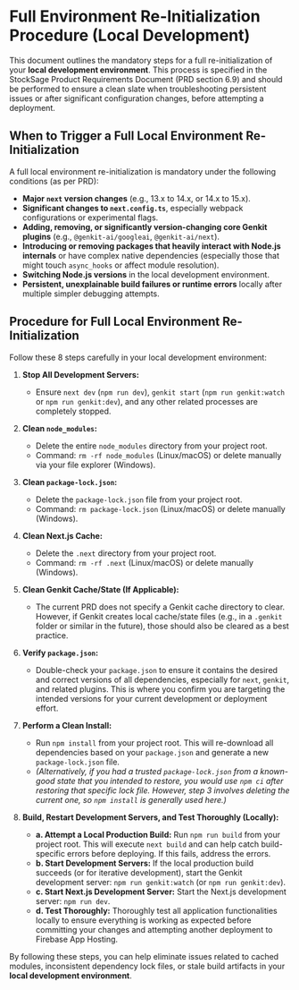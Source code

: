 # Full Environment Re-Initialization Procedure (Local Development)

This document outlines the mandatory steps for a full re-initialization of your **local development environment**. This process is specified in the StockSage Product Requirements Document (PRD section 6.9) and should be performed to ensure a clean slate when troubleshooting persistent issues or after significant configuration changes, before attempting a deployment.

## When to Trigger a Full Local Environment Re-Initialization

A full local environment re-initialization is mandatory under the following conditions (as per PRD):

*   **Major `next` version changes** (e.g., 13.x to 14.x, or 14.x to 15.x).
*   **Significant changes to `next.config.ts`**, especially webpack configurations or experimental flags.
*   **Adding, removing, or significantly version-changing core Genkit plugins** (e.g., `@genkit-ai/googleai`, `@genkit-ai/next`).
*   **Introducing or removing packages that heavily interact with Node.js internals** or have complex native dependencies (especially those that might touch `async_hooks` or affect module resolution).
*   **Switching Node.js versions** in the local development environment.
*   **Persistent, unexplainable build failures or runtime errors** locally after multiple simpler debugging attempts.

## Procedure for Full Local Environment Re-Initialization

Follow these 8 steps carefully in your local development environment:

1.  **Stop All Development Servers:**
    *   Ensure `next dev` (`npm run dev`), `genkit start` (`npm run genkit:watch` or `npm run genkit:dev`), and any other related processes are completely stopped.

2.  **Clean `node_modules`:**
    *   Delete the entire `node_modules` directory from your project root.
    *   Command: `rm -rf node_modules` (Linux/macOS) or delete manually via your file explorer (Windows).

3.  **Clean `package-lock.json`:**
    *   Delete the `package-lock.json` file from your project root.
    *   Command: `rm package-lock.json` (Linux/macOS) or delete manually (Windows).

4.  **Clean Next.js Cache:**
    *   Delete the `.next` directory from your project root.
    *   Command: `rm -rf .next` (Linux/macOS) or delete manually (Windows).

5.  **Clean Genkit Cache/State (If Applicable):**
    *   The current PRD does not specify a Genkit cache directory to clear. However, if Genkit creates local cache/state files (e.g., in a `.genkit` folder or similar in the future), those should also be cleared as a best practice.

6.  **Verify `package.json`:**
    *   Double-check your `package.json` to ensure it contains the desired and correct versions of all dependencies, especially for `next`, `genkit`, and related plugins. This is where you confirm you are targeting the intended versions for your current development or deployment effort.

7.  **Perform a Clean Install:**
    *   Run `npm install` from your project root. This will re-download all dependencies based on your `package.json` and generate a new `package-lock.json` file.
    *   *(Alternatively, if you had a trusted `package-lock.json` from a known-good state that you intended to restore, you would use `npm ci` after restoring that specific lock file. However, step 3 involves deleting the current one, so `npm install` is generally used here.)*

8.  **Build, Restart Development Servers, and Test Thoroughly (Locally):**
    *   **a. Attempt a Local Production Build:** Run `npm run build` from your project root. This will execute `next build` and can help catch build-specific errors before deploying. If this fails, address the errors.
    *   **b. Start Development Servers:** If the local production build succeeds (or for iterative development), start the Genkit development server: `npm run genkit:watch` (or `npm run genkit:dev`).
    *   **c. Start Next.js Development Server:** Start the Next.js development server: `npm run dev`.
    *   **d. Test Thoroughly:** Thoroughly test all application functionalities locally to ensure everything is working as expected before committing your changes and attempting another deployment to Firebase App Hosting.

By following these steps, you can help eliminate issues related to cached modules, inconsistent dependency lock files, or stale build artifacts in your **local development environment**.
